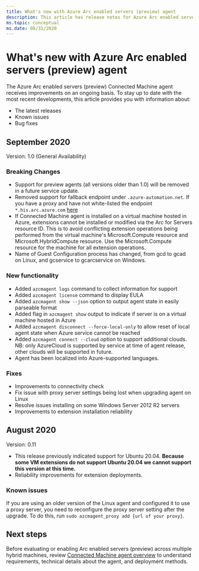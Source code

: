 ```yaml
---
title: What's new with Azure Arc enabled servers (preview) agent
description: This article has release notes for Azure Arc enabled servers (preview) agent. For many of the summarized issues, there are links to additional details.
ms.topic: conceptual
ms.date: 08/31/2020
---
```


# What's new with Azure Arc enabled servers (preview) agent

The Azure Arc enabled servers (preview) Connected Machine agent receives improvements on an ongoing basis. To stay up to date with the most recent developments, this article provides you with information about:

- The latest releases
- Known issues
- Bug fixes

## September 2020

Version: 1.0 (General Availability)

### Breaking Changes

- Support for preview agents (all versions older than 1.0) will be removed in a future service update. 
- Removed support for fallback endpoint under `.azure-automation.net`. If you have a proxy and have not white-listed the endpoint `*.his.arc.azure.com`  [here](https://github.com/MicrosoftDocs/azure-docs/blob/master/articles/azure-arc/servers/agent-release-notes.md) 
- If Connected Machine agent is installed on a virtual machine hosted in Azure, extensions cannot be installed or modified via the Arc for Servers resource ID. This is to avoid conflicting extension operations being performed from the virtual machine's Microsoft.Compute resource and Microsoft.HybridCompute resource. Use the Microsoft.Compute resource for the machine for all extension operations. 
- Name of Guest Configuration process has changed, from gcd to gcad on Linux, and gcservice to gcarcservice on Windows. 

### New functionality
- Added `azcmagent logs` command to collect information for support
- Added `azcmagent license` command to display EULA
- Added `azcmagent show --json` option to output agent state in easily parseable format
- Added flag in `azcmagent show` output to indicate if server is on a virtual machine hosted in Azure
- Added `azcmagent disconnect --force-local-only` to allow reset of local agent state when Azure service cannot be reached
- Added `azcmagent connect --cloud` option to support additional clouds. NB: only AzureCloud is supported by service at time of agent release, other clouds will be supported in future.
- Agent has been localized into Azure-supported languages.


### Fixes
- Improvements to connectivity check
- Fix issue with proxy server settings being lost when upgrading agent on Linux
- Resolve issues installing on some Windows Server 2012 R2 servers
- Improvements to extension installation reliability

## August 2020

Version: 0.11

- This release previously indicated support for Ubuntu 20.04. **Because some VM extensions do not support Ubuntu 20.04 we cannot support this version at this time.**
- Reliability improvements for extension deployments.

### Known issues

If you are using an older version of the Linux agent and configured it to use a proxy server, you need to reconfigure the proxy server setting after the upgrade. To do this, run `sudo azcmagent_proxy add {url of your proxy}`.

## Next steps

Before evaluating or enabling Arc enabled servers (preview) across multiple hybrid machines, review [Connected Machine agent overview](agent-overview.md) to understand requirements, technical details about the agent, and deployment methods.
